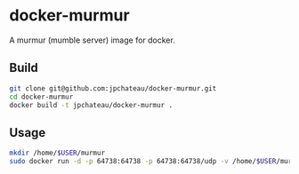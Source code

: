 docker-murmur
=============

A murmur (mumble server) image for docker.

## Build

```bash
git clone git@github.com:jpchateau/docker-murmur.git
cd docker-murmur
docker build -t jpchateau/docker-murmur .
```

## Usage

```bash
mkdir /home/$USER/murmur
sudo docker run -d -p 64738:64738 -p 64738:64738/udp -v /home/$USER/murmur:/data jpchateau/docker-murmur
```
